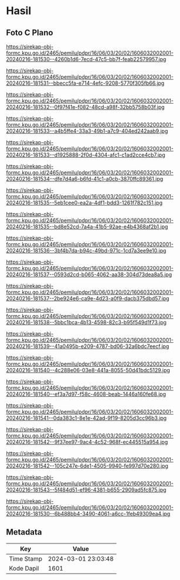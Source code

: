 # Hasil

## Foto C Plano

https://sirekap-obj-formc.kpu.go.id/2465/pemilu/pdpr/16/06/03/20/02/1606032002001-20240216-181530--4260b1d6-7ecd-47c5-bb7f-feab22579957.jpg

https://sirekap-obj-formc.kpu.go.id/2465/pemilu/pdpr/16/06/03/20/02/1606032002001-20240216-181531--bbecc5fa-e714-4efc-9208-5770f305fb66.jpg

https://sirekap-obj-formc.kpu.go.id/2465/pemilu/pdpr/16/06/03/20/02/1606032002001-20240216-181532--0f97f41e-f082-48cd-a98f-32bb5758b03f.jpg

https://sirekap-obj-formc.kpu.go.id/2465/pemilu/pdpr/16/06/03/20/02/1606032002001-20240216-181533--a4b5ffe4-33a3-49b1-a7c9-404ed242aab9.jpg

https://sirekap-obj-formc.kpu.go.id/2465/pemilu/pdpr/16/06/03/20/02/1606032002001-20240216-181533--d1925888-2f0d-4304-afc1-c1ad2cce4cb7.jpg

https://sirekap-obj-formc.kpu.go.id/2465/pemilu/pdpr/16/06/03/20/02/1606032002001-20240216-181534--dfe7d4a6-b6fd-41c1-a0cb-3870ffc89361.jpg

https://sirekap-obj-formc.kpu.go.id/2465/pemilu/pdpr/16/06/03/20/02/1606032002001-20240216-181535--5eb1cee0-ea2a-4df1-bdd3-1261f782c151.jpg

https://sirekap-obj-formc.kpu.go.id/2465/pemilu/pdpr/16/06/03/20/02/1606032002001-20240216-181535--bd8e52cd-7a4a-41b5-92ae-e4b4368af2b1.jpg

https://sirekap-obj-formc.kpu.go.id/2465/pemilu/pdpr/16/06/03/20/02/1606032002001-20240216-181536--3bf4b7da-b94c-49bd-971c-1cd7a3ee9e10.jpg

https://sirekap-obj-formc.kpu.go.id/2465/pemilu/pdpr/16/06/03/20/02/1606032002001-20240216-181537--0593d2cd-b065-4062-aa38-304d73dea8a5.jpg

https://sirekap-obj-formc.kpu.go.id/2465/pemilu/pdpr/16/06/03/20/02/1606032002001-20240216-181537--2be924e6-ca9e-4d23-a0f9-dacb375dbd57.jpg

https://sirekap-obj-formc.kpu.go.id/2465/pemilu/pdpr/16/06/03/20/02/1606032002001-20240216-181538--5bbc1bca-4b13-4598-82c3-b95f549d1f73.jpg

https://sirekap-obj-formc.kpu.go.id/2465/pemilu/pdpr/16/06/03/20/02/1606032002001-20240216-181539--41a0495b-e209-4787-bd06-32a6bdc7eecf.jpg

https://sirekap-obj-formc.kpu.go.id/2465/pemilu/pdpr/16/06/03/20/02/1606032002001-20240216-181540--4c288e06-03e8-441a-8055-50d41bdc5129.jpg

https://sirekap-obj-formc.kpu.go.id/2465/pemilu/pdpr/16/06/03/20/02/1606032002001-20240216-181540--ef3a7d97-f58c-4608-beab-1446a160fe68.jpg

https://sirekap-obj-formc.kpu.go.id/2465/pemilu/pdpr/16/06/03/20/02/1606032002001-20240216-181541--0da383c1-8e1e-42ad-9f19-8205d3cc96b3.jpg

https://sirekap-obj-formc.kpu.go.id/2465/pemilu/pdpr/16/06/03/20/02/1606032002001-20240216-181542--9f37ee97-9ac4-4c52-968f-ec445515a954.jpg

https://sirekap-obj-formc.kpu.go.id/2465/pemilu/pdpr/16/06/03/20/02/1606032002001-20240216-181542--105c247e-6de1-4505-9940-fe997d70e280.jpg

https://sirekap-obj-formc.kpu.go.id/2465/pemilu/pdpr/16/06/03/20/02/1606032002001-20240216-181543--5f484d51-ef96-4381-b655-2909ad5fc875.jpg

https://sirekap-obj-formc.kpu.go.id/2465/pemilu/pdpr/16/06/03/20/02/1606032002001-20240216-181530--6b488bb4-3490-4061-a6cc-1feb49309ea4.jpg


## Metadata

| Key        | Value               |
| ---------- | ------------------- |
| Time Stamp | 2024-03-01 23:03:48 |
| Kode Dapil | 1601                |



